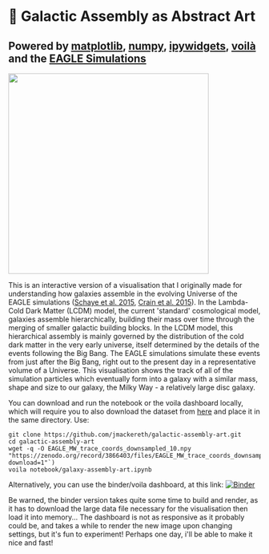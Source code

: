 #  🌌 Galactic Assembly as Abstract Art

## Powered by [matplotlib](https://matplotlib.org), [numpy](https://numpy.org), [ipywidgets](https://github.com/jupyter-widgets/ipywidgets), [voilà](https://github.com/voila-dashboards/voila) and the [EAGLE Simulations](http://eagle.strw.leidenuniv.nl)

<img src="img/output.gif" width="400px">

This is an interactive version of a visualisation that I originally made for understanding how galaxies assemble in the evolving Universe of the EAGLE simulations ([Schaye et al. 2015](https://ui.adsabs.harvard.edu/abs/2015MNRAS.446..521S/abstract), [Crain et al. 2015](https://ui.adsabs.harvard.edu/abs/2015MNRAS.450.1937C/abstract)). In the Lambda-Cold Dark Matter (LCDM) model, the current 'standard' cosmological model, galaxies assemble hierarchically, building their mass over time through the merging of smaller galactic building blocks. In the LCDM model, this hierarchical assembly is mainly governed by the distribution of the cold dark matter in the very early universe, itself determined by the details of the events following the Big Bang. The EAGLE simulations simulate these events from just after the Big Bang, right out to the present day in a representative volume of a Universe. This visualisation shows the track of all of the simulation particles which eventually form into a galaxy with a similar mass, shape and size to our galaxy, the Milky Way - a relatively large disc galaxy. 

You can download and run the notebook or the voila dashboard locally, which will require you to also download the dataset from [here](https://zenodo.org/record/3866403/files/EAGLE_MW_trace_coords_downsampled_10.npy?download=1) and place it in the same directory. Use:
```
git clone https://github.com/jmackereth/galactic-assembly-art.git
cd galactic-assembly-art
wget -q -O EAGLE_MW_trace_coords_downsampled_10.npy "https://zenodo.org/record/3866403/files/EAGLE_MW_trace_coords_downsampled_10.npy?download=1"`)
voila notebook/galaxy-assembly-art.ipynb
```

Alternatively, you can use the binder/voila dashboard, at this link: [![Binder](https://mybinder.org/badge_logo.svg)](https://mybinder.org/v2/gh/jmackereth/galactic-assembly-art/master?urlpath=%2Fvoila%2Frender%2Fnotebook%2Fgalaxy-assembly-art.ipynb)

Be warned, the binder version takes quite some time to build and render, as it has to download the large data file necessary for the visualisation then load it into memory... The dashboard is not as responsive as it probably could be, and takes a while to render the new image upon changing settings, but it's fun to experiment! Perhaps one day, i'll be able to make it nice and fast!
